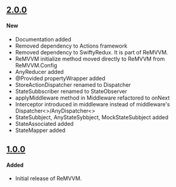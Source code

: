## [2.0.0](https://github.com/dgrzeszczak/ReMVVM/releases/tag/2.0.0)

#### New
- Documentation added
- Removed dependency to Actions framework
- Removed dependency to SwiftyRedux. It is part of ReMVVM.
-  ReMVVM initialize method moved directly to ReMVVM from ReMVVM.Config
- AnyReducer added
- @Provided propertyWrapper added
- StoreActionDispatcher renamed to Dispatcher
- StateSubbscriber renamed to StateObserver
- applyMiddleware method in Middleware refactored to onNext
- Interceptor introduced in middleware instead of middleware's Dispatcher<>/AnyDispatcher<>
- StateSubbject, AnyStateSybbject, MockStateSubbject added
- StateAssociated added
- StateMapper added

## [1.0.0](https://github.com/dgrzeszczak/ReMVVM/releases/tag/1.0.0)

#### Added
- Initial release of ReMVVM.
